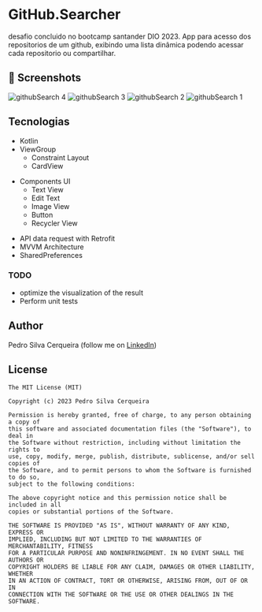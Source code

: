 # GitHub.Searcher
desafio concluido no bootcamp santander DIO 2023. App para acesso dos repositorios de um github, exibindo uma lista dinâmica podendo acessar cada repositorio ou compartilhar.

## :camera_flash: Screenshots
![githubSearch 4](https://github.com/pedrocerqueiras/GitHub.Searcher/assets/123911001/58966e39-39c8-4a96-905e-63f1e529fcc0)
![githubSearch 3](https://github.com/pedrocerqueiras/GitHub.Searcher/assets/123911001/5e6ee167-70c8-4d89-b4a2-b58315a0db95)
![githubSearch 2](https://github.com/pedrocerqueiras/GitHub.Searcher/assets/123911001/58a2b529-742b-42a7-9944-8b132082430f)
![githubSearch 1](https://github.com/pedrocerqueiras/GitHub.Searcher/assets/123911001/49e6cb62-2419-4a36-9a1f-2b68b28574b8)

## Tecnologias
* Kotlin
* ViewGroup
    * Constraint Layout
    * CardView
- Components UI
    - Text View
    - Edit Text
    - Image View
    - Button
    - Recycler View
      
* API data request with Retrofit
* MVVM Architecture
* SharedPreferences

### TODO
- optimize the visualization of the result
- Perform unit tests

## Author
Pedro Silva Cerqueira (follow me on [LinkedIn](https://www.linkedin.com/in/pedrocerqueiras))

## License
```
The MIT License (MIT)

Copyright (c) 2023 Pedro Silva Cerqueira

Permission is hereby granted, free of charge, to any person obtaining a copy of
this software and associated documentation files (the "Software"), to deal in
the Software without restriction, including without limitation the rights to
use, copy, modify, merge, publish, distribute, sublicense, and/or sell copies of
the Software, and to permit persons to whom the Software is furnished to do so,
subject to the following conditions:

The above copyright notice and this permission notice shall be included in all
copies or substantial portions of the Software.

THE SOFTWARE IS PROVIDED "AS IS", WITHOUT WARRANTY OF ANY KIND, EXPRESS OR
IMPLIED, INCLUDING BUT NOT LIMITED TO THE WARRANTIES OF MERCHANTABILITY, FITNESS
FOR A PARTICULAR PURPOSE AND NONINFRINGEMENT. IN NO EVENT SHALL THE AUTHORS OR
COPYRIGHT HOLDERS BE LIABLE FOR ANY CLAIM, DAMAGES OR OTHER LIABILITY, WHETHER
IN AN ACTION OF CONTRACT, TORT OR OTHERWISE, ARISING FROM, OUT OF OR IN
CONNECTION WITH THE SOFTWARE OR THE USE OR OTHER DEALINGS IN THE SOFTWARE.
```
